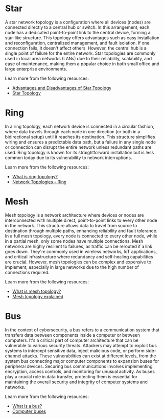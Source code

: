 # Star

A star network topology is a configuration where all devices (nodes) are connected directly to a central hub or switch. In this arrangement, each node has a dedicated point-to-point link to the central device, forming a star-like structure. This topology offers advantages such as easy installation and reconfiguration, centralized management, and fault isolation. If one connection fails, it doesn't affect others. However, the central hub is a single point of failure for the entire network. Star topologies are commonly used in local area networks (LANs) due to their reliability, scalability, and ease of maintenance, making them a popular choice in both small office and large enterprise environments.

Learn more from the following resources:

- [Advantages and Disadvantages of Star Topology](https://www.geeksforgeeks.org/advantages-and-disadvantages-of-star-topology/)
- [Star Topology](https://www.youtube.com/watch?v=EQ3rW22-Py0)

# Ring

In a ring topology, each network device is connected in a circular fashion, where data travels through each node in one direction (or both in a bidirectional setup) until it reaches its destination. This structure simplifies wiring and ensures a predictable data path, but a failure in any single node or connection can disrupt the entire network unless redundant paths are used. Ring topology is known for its straightforward installation but is less common today due to its vulnerability to network interruptions.

Learn more from the following resources:

- [What is ring topology?](https://www.lenovo.com/gb/en/glossary/what-is-ring-topology/)
- [Network Topologies - Ring](https://www.youtube.com/watch?v=hjeDN2xnc50)

# Mesh

Mesh topology is a network architecture where devices or nodes are interconnected with multiple direct, point-to-point links to every other node in the network. This structure allows data to travel from source to destination through multiple paths, enhancing reliability and fault tolerance. In a full mesh topology, every node is connected to every other node, while in a partial mesh, only some nodes have multiple connections. Mesh networks are highly resilient to failures, as traffic can be rerouted if a link goes down. They're commonly used in wireless networks, IoT applications, and critical infrastructure where redundancy and self-healing capabilities are crucial. However, mesh topologies can be complex and expensive to implement, especially in large networks due to the high number of connections required.

Learn more from the following resources:

- [What is mesh topology?](https://www.lenovo.com/gb/en/glossary/mesh-topology)
- [Mesh topology explained](https://www.computerhope.com/jargon/m/mesh.htm)

# Bus

In the context of cybersecurity, a bus refers to a communication system that transfers data between components inside a computer or between computers. It's a critical part of computer architecture that can be vulnerable to various security threats. Attackers may attempt to exploit bus systems to intercept sensitive data, inject malicious code, or perform side-channel attacks. These vulnerabilities can exist at different levels, from the system bus connecting major computer components to expansion buses for peripheral devices. Securing bus communications involves implementing encryption, access controls, and monitoring for unusual activity. As buses play a crucial role in data transfer, protecting them is essential for maintaining the overall security and integrity of computer systems and networks.

Learn more from the following resources:

- [What is a bus?](https://www.lenovo.com/gb/en/glossary/bus/?srsltid=AfmBOoocoXVvqdupLu13XAm0FZMOHjRtjnnCCFxa59tEa-bQwhiVhac2)
- [Computer buses](https://www.youtube.com/watch?v=aBCaCrC3z0k)
